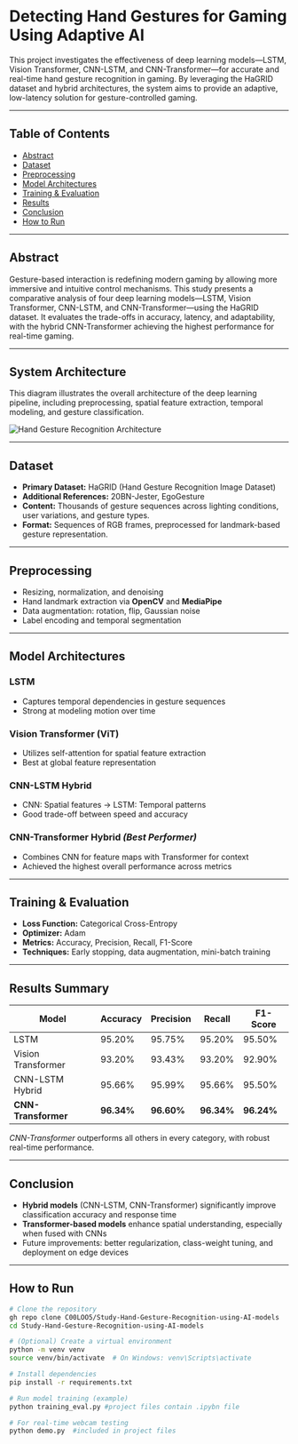 # Detecting Hand Gestures for Gaming Using Adaptive AI

This project investigates the effectiveness of deep learning models—LSTM, Vision Transformer, CNN-LSTM, and CNN-Transformer—for accurate and real-time hand gesture recognition in gaming. By leveraging the HaGRID dataset and hybrid architectures, the system aims to provide an adaptive, low-latency solution for gesture-controlled gaming.

---

## Table of Contents
- [Abstract](#abstract)
- [Dataset](#dataset)
- [Preprocessing](#preprocessing)
- [Model Architectures](#model-architectures)
- [Training & Evaluation](#training--evaluation)
- [Results](#results-summary)
- [Conclusion](#conclusion)
- [How to Run](#how-to-run)

---

## Abstract

Gesture-based interaction is redefining modern gaming by allowing more immersive and intuitive control mechanisms. This study presents a comparative analysis of four deep learning models—LSTM, Vision Transformer, CNN-LSTM, and CNN-Transformer—using the HaGRID dataset. It evaluates the trade-offs in accuracy, latency, and adaptability, with the hybrid CNN-Transformer achieving the highest performance for real-time gaming.

---

## System Architecture

This diagram illustrates the overall architecture of the deep learning pipeline, including preprocessing, spatial feature extraction, temporal modeling, and gesture classification.

![Hand Gesture Recognition Architecture](images/architecture.png)

---

## Dataset

- **Primary Dataset:** HaGRID (Hand Gesture Recognition Image Dataset)
- **Additional References:** 20BN-Jester, EgoGesture
- **Content:** Thousands of gesture sequences across lighting conditions, user variations, and gesture types.
- **Format:** Sequences of RGB frames, preprocessed for landmark-based gesture representation.

---

## Preprocessing

- Resizing, normalization, and denoising
- Hand landmark extraction via **OpenCV** and **MediaPipe**
- Data augmentation: rotation, flip, Gaussian noise
- Label encoding and temporal segmentation

---

## Model Architectures

### LSTM
- Captures temporal dependencies in gesture sequences
- Strong at modeling motion over time

### Vision Transformer (ViT)
- Utilizes self-attention for spatial feature extraction
- Best at global feature representation

### CNN-LSTM Hybrid
- CNN: Spatial features → LSTM: Temporal patterns
- Good trade-off between speed and accuracy

### CNN-Transformer Hybrid *(Best Performer)*
- Combines CNN for feature maps with Transformer for context
- Achieved the highest overall performance across metrics

---

## Training & Evaluation

- **Loss Function:** Categorical Cross-Entropy
- **Optimizer:** Adam
- **Metrics:** Accuracy, Precision, Recall, F1-Score
- **Techniques:** Early stopping, data augmentation, mini-batch training

---

## Results Summary

| Model              | Accuracy | Precision | Recall | F1-Score |
|--------------------|----------|-----------|--------|----------|
| LSTM               | 95.20%   | 95.75%    | 95.20% | 95.50%   |
| Vision Transformer | 93.20%   | 93.43%    | 93.20% | 92.90%   |
| CNN-LSTM Hybrid    | 95.66%   | 95.99%    | 95.66% | 95.50%   |
| **CNN-Transformer**| **96.34%**| **96.60%**| **96.34%**| **96.24%** |

*CNN-Transformer* outperforms all others in every category, with robust real-time performance.

---

## Conclusion

- **Hybrid models** (CNN-LSTM, CNN-Transformer) significantly improve classification accuracy and response time
- **Transformer-based models** enhance spatial understanding, especially when fused with CNNs
- Future improvements: better regularization, class-weight tuning, and deployment on edge devices

---

## How to Run

```bash
# Clone the repository
gh repo clone C00LOO5/Study-Hand-Gesture-Recognition-using-AI-models
cd Study-Hand-Gesture-Recognition-using-AI-models

# (Optional) Create a virtual environment
python -m venv venv
source venv/bin/activate  # On Windows: venv\Scripts\activate

# Install dependencies
pip install -r requirements.txt

# Run model training (example)
python training_eval.py #project files contain .ipybn file

# For real-time webcam testing
python demo.py  #included in project files
